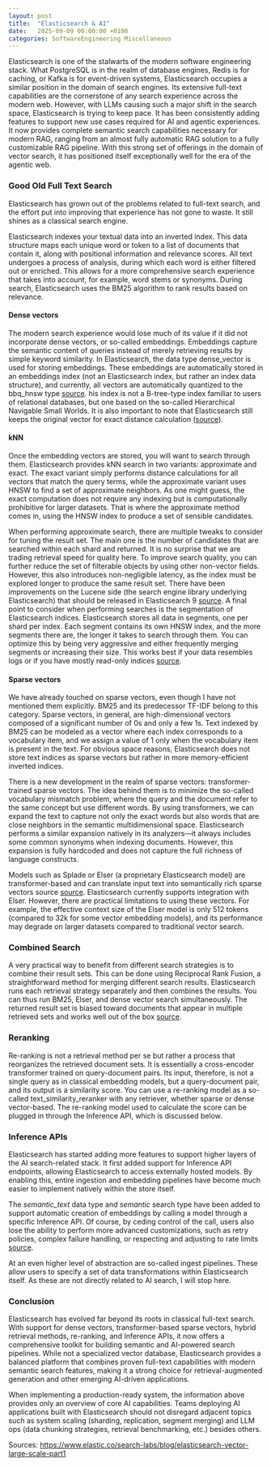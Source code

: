 ```yaml
---
layout: post
title:  "Elasticsearch & AI"
date:   2025-09-09 00:00:00 +0100
categories: SoftwareEngineering Miscellaneous
---
```


Elasticsearch is one of the stalwarts of the modern software engineering stack. What PostgreSQL is in the realm of database engines, Redis is for caching, or Kafka is for event-driven systems, Elasticsearch occupies a similar position in the domain of search engines. Its extensive full-text capabilities are the cornerstone of any search experience across the modern web. However, with LLMs causing such a major shift in the search space, Elasticsearch is trying to keep pace. It has been consistently adding features to support new use cases required for AI and agentic experiences. It now provides complete semantic search capabilities necessary for modern RAG, ranging from an almost fully automatic RAG solution to a fully customizable RAG pipeline. With this strong set of offerings in the domain of vector search, it has positioned itself exceptionally well for the era of the agentic web.

### Good Old Full Text Search

Elasticsearch has grown out of the problems related to full-text search, and the effort put into improving that experience has not gone to waste. It still shines as a classical search engine.

Elasticsearch indexes your textual data into an inverted index. This data structure maps each unique word or token to a list of documents that contain it, along with positional information and relevance scores. All text undergoes a process of analysis, during which each word is either filtered out or enriched. This allows for a more comprehensive search experience that takes into account, for example, word stems or synonyms. During search, Elasticsearch uses the BM25 algorithm to rank results based on relevance.

#### Dense vectors

The modern search experience would lose much of its value if it did not incorporate dense vectors, or so-called embeddings. Embeddings capture the semantic content of queries instead of merely retrieving results by simple keyword similarity. In Elasticsearch, the data type dense_vector is used for storing embeddings. These embeddings are automatically stored in an embeddings index (not an Elasticsearch index, but rather an index data structure), and currently, all vectors are automatically quantized to the bbq_hnsw type [source](https://www.elastic.co/search-labs/blog/better-binary-quantization-lucene-elasticsearch). his index is not a B-tree-type index familiar to users of relational databases, but one based on the so-called Hierarchical Navigable Small Worlds. It is also important to note that Elasticsearch still keeps the original vector for exact distance calculation ([source](https://www.elastic.co/docs/reference/elasticsearch/mapping-reference/dense-vector#dense-vector-quantization)).

#### kNN

Once the embedding vectors are stored, you will want to search through them. Elasticsearch provides kNN search in two variants: approximate and exact. The exact variant simply performs distance calculations for all vectors that match the query terms, while the approximate variant uses HNSW to find a set of approximate neighbors. As one might guess, the exact computation does not require any indexing but is computationally prohibitive for larger datasets. That is where the approximate method comes in, using the HNSW index to produce a set of sensible candidates.

When performing approximate search, there are multiple tweaks to consider for tuning the result set. The main one is the number of candidates that are searched within each shard and returned. It is no surprise that we are trading retrieval speed for quality here. To improve search quality, you can further reduce the set of filterable objects by using other non-vector fields. However, this also introduces non-negligible latency, as the index must be explored longer to produce the same result set. There have been improvements on the Lucene side (the search engine library underlying Elasticsearch) that should be released in Elasticsearch 9 [source](https://www.elastic.co/search-labs/blog/filtered-hnsw-knn-search). A final point to consider when performing searches is the segmentation of Elasticsearch indices. Elasticsearch stores all data in segments, one per shard per index. Each segment contains its own HNSW index, and the more segments there are, the longer it takes to search through them. You can optimize this by being very aggressive and either frequently merging segments or increasing their size. This works best if your data resembles logs or if you have mostly read-only indices [source](https://www.elastic.co/docs/deploy-manage/production-guidance/optimize-performance/approximate-knn-search).   

#### Sparse vectors

We have already touched on sparse vectors, even though I have not mentioned them explicitly. BM25 and its predecessor TF-IDF belong to this category. Sparse vectors, in general, are high-dimensional vectors composed of a significant number of 0s and only a few 1s. Text indexed by BM25 can be modeled as a vector where each index corresponds to a vocabulary item, and we assign a value of 1 only when the vocabulary item is present in the text. For obvious space reasons, Elasticsearch does not store text indices as sparse vectors but rather in more memory-efficient inverted indices.

There is a new development in the realm of sparse vectors: transformer-trained sparse vectors. The idea behind them is to minimize the so-called vocabulary mismatch problem, where the query and the document refer to the same concept but use different words. By using transformers, we can expand the text to capture not only the exact words but also words that are close neighbors in the semantic multidimensional space. Elasticsearch performs a similar expansion natively in its analyzers—it always includes some common synonyms when indexing documents. However, this expansion is fully hardcoded and does not capture the full richness of language constructs.

Models such as Splade or Elser (a proprietary Elasticsearch model) are transformer-based and can translate input text into semantically rich sparse vectors source [source](https://www.pinecone.io/learn/splade/). Elasticsearch currently supports integration with Elser. However, there are practical limitations to using these vectors. For example, the effective context size of the Elser model is only 512 tokens (compared to 32k for some vector embedding models), and its performance may degrade on larger datasets compared to traditional vector search.

### Combined Search

A very practical way to benefit from different search strategies is to combine their result sets. This can be done using Reciprocal Rank Fusion, a straightforward method for merging different search results. Elasticsearch runs each retrieval strategy separately and then combines the results. You can thus run BM25, Elser, and dense vector search simultaneously. The returned result set is biased toward documents that appear in multiple retrieved sets and works well out of the box [source](https://www.elastic.co/guide/en/elasticsearch/reference/8.18/rrf.html).

### Reranking

Re-ranking is not a retrieval method per se but rather a process that reorganizes the retrieved document sets. It is essentially a cross-encoder transformer trained on query-document pairs. Its input, therefore, is not a single query as in classical embedding models, but a query-document pair, and its output is a similarity score. You can use a re-ranking model as a so-called text_similarity_reranker with any retriever, whether sparse or dense vector-based. The re-ranking model used to calculate the score can be plugged in through the Inference API, which is discussed below.

### Inference APIs

Elasticsearch has started adding more features to support higher layers of the AI search-related stack. It first added support for Inference API endpoints, allowing Elasticsearch to access externally hosted models. By enabling this, entire ingestion and embedding pipelines have become much easier to implement natively within the store itself.

The _semantic_text_ data type and _semantic_ search type have been added to support automatic creation of embeddings by calling a model through a specific Inference API. Of course, by ceding control of the call, users also lose the ability to perform more advanced customizations, such as retry policies, complex failure handling, or respecting and adjusting to rate limits [source](https://www.elastic.co/docs/solutions/search/semantic-search/semantic-search-inference). 

At an even higher level of abstraction are so-called ingest pipelines. These allow users to specify a set of data transformations within Elasticsearch itself. As these are not directly related to AI search, I will stop here.

### Conclusion

Elasticsearch has evolved far beyond its roots in classical full-text search. With support for dense vectors, transformer-based sparse vectors, hybrid retrieval methods, re-ranking, and Inference APIs, it now offers a comprehensive toolkit for building semantic and AI-powered search pipelines. While not a specialized vector database, Elasticsearch provides a balanced platform that combines proven full-text capabilities with modern semantic search features, making it a strong choice for retrieval-augmented generation and other emerging AI-driven applications.

When implementing a production-ready system, the information above provides only an overview of core AI capabilities. Teams deploying AI applications built with Elasticsearch should not disregard adjacent topics such as system scaling (sharding, replication, segment merging) and LLM ops (data chunking strategies, retrieval benchmarking, etc.) besides others.

Sources:
https://www.elastic.co/search-labs/blog/elasticsearch-vector-large-scale-part1